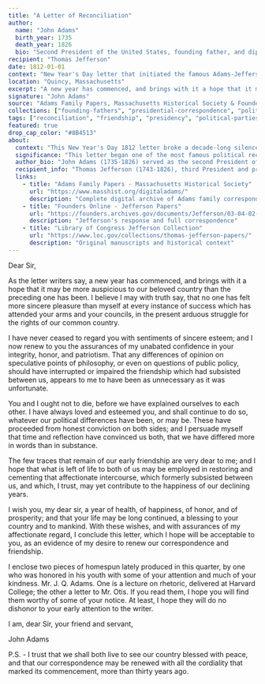 ```yaml
---
title: "A Letter of Reconciliation"
author:
  name: "John Adams"
  birth_year: 1735
  death_year: 1826
  bio: "Second President of the United States, founding father, and diplomat"
recipient: "Thomas Jefferson"
date: 1812-01-01
context: "New Year's Day letter that initiated the famous Adams-Jefferson reconciliation after years of political estrangement"
location: "Quincy, Massachusetts"
excerpt: "A new year has commenced, and brings with it a hope that it may be more auspicious to our beloved country than the preceding one has been."
signature: "John Adams"
source: "Adams Family Papers, Massachusetts Historical Society & Founders Online, National Archives. Cross-verified in Jefferson Papers at Library of Congress."
collections: ["founding-fathers", "presidential-correspondence", "political-reconciliation"]
tags: ["reconciliation", "friendship", "presidency", "political-parties", "founding-fathers", "new-year"]
featured: true
drop_cap_color: "#8B4513"
about:
  context: "This New Year's Day 1812 letter broke a decade-long silence between the two former presidents, initiated by their mutual friend Dr. Benjamin Rush. Their renewed correspondence would continue until both died on July 4, 1826."
  significance: "This letter began one of the most famous political reconciliations in American history. The Adams-Jefferson correspondence that followed provides invaluable insights into the founding era and demonstrates how political adversaries can restore personal friendship."
  author_bio: "John Adams (1735-1826) served as the second President of the United States and was a key figure in American independence. Despite political differences with Jefferson, he maintained deep respect for his intellectual capabilities."
  recipient_info: "Thomas Jefferson (1743-1826), third President and principal author of the Declaration of Independence, had been Adams' close friend, then political rival, before this reconciliation restored their friendship."
  links:
    - title: "Adams Family Papers - Massachusetts Historical Society"
      url: "https://www.masshist.org/digitaladams/"
      description: "Complete digital archive of Adams family correspondence"
    - title: "Founders Online - Jefferson Papers"
      url: "https://founders.archives.gov/documents/Jefferson/03-04-02-0334"
      description: "Jefferson's response and full correspondence"
    - title: "Library of Congress Jefferson Collection"
      url: "https://www.loc.gov/collections/thomas-jefferson-papers/"
      description: "Original manuscripts and historical context"
---
```


Dear Sir,

As the letter writers say, a new year has commenced, and brings with it a hope that it may be more auspicious to our beloved country than the preceding one has been. I believe I may with truth say, that no one has felt more sincere pleasure than myself at every instance of success which has attended your arms and your councils, in the present arduous struggle for the rights of our common country.

I have never ceased to regard you with sentiments of sincere esteem; and I now renew to you the assurances of my unabated confidence in your integrity, honor, and patriotism. That any differences of opinion on speculative points of philosophy, or even on questions of public policy, should have interrupted or impaired the friendship which had subsisted between us, appears to me to have been as unnecessary as it was unfortunate.

You and I ought not to die, before we have explained ourselves to each other. I have always loved and esteemed you, and shall continue to do so, whatever our political differences have been, or may be. These have proceeded from honest conviction on both sides; and I persuade myself that time and reflection have convinced us both, that we have differed more in words than in substance.

The few traces that remain of our early friendship are very dear to me; and I hope that what is left of life to both of us may be employed in restoring and cementing that affectionate intercourse, which formerly subsisted between us, and which, I trust, may yet contribute to the happiness of our declining years.

I wish you, my dear sir, a year of health, of happiness, of honor, and of prosperity; and that your life may be long continued, a blessing to your country and to mankind. With these wishes, and with assurances of my affectionate regard, I conclude this letter, which I hope will be acceptable to you, as an evidence of my desire to renew our correspondence and friendship.

I enclose two pieces of homespun lately produced in this quarter, by one who was honored in his youth with some of your attention and much of your kindness. Mr. J. Q. Adams. One is a lecture on rhetoric, delivered at Harvard College; the other a letter to Mr. Otis. If you read them, I hope you will find them worthy of some of your notice. At least, I hope they will do no dishonor to your early attention to the writer.

I am, dear Sir, your friend and servant,

John Adams

P.S. - I trust that we shall both live to see our country blessed with peace, and that our correspondence may be renewed with all the cordiality that marked its commencement, more than thirty years ago.